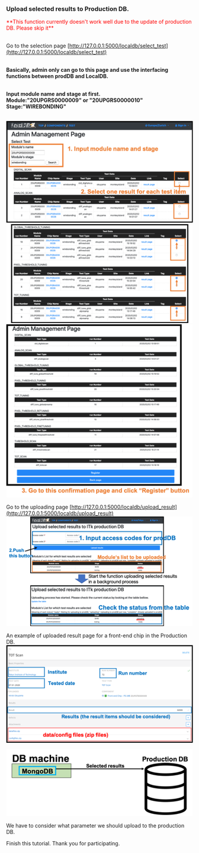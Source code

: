 ### Upload selected results to Production DB.
<span style="color: red; ">
**This function currently doesn't work well due to the update of production DB. Please skip it**<br><br>
</span>


Go to the selection page [http://127.0.0.1:5000/localdb/select_test](http://127.0.0.1:5000/localdb/select_test)<br><br>

**Basically, admin only can go to this page and use the interfacing functions between prodDB and LocalDB.**<br><br>



**Input module name and stage at first.**<br>
**Module:"20UPGRS0000009" or "20UPGRS0000010"**<br>
**Stage:"WIREBONDING"**<br><br>

![result_selection_for_itkpd.png](images/result_selection_for_itkpd.png)
![result_selection_for_itkpd_2.png](images/result_selection_for_itkpd_2.png)
![result_selection_for_itkpd_3.png](images/result_selection_for_itkpd_3.png)

Go to the uploading page [http://127.0.0.1:5000/localdb/upload_result](http://127.0.0.1:5000/localdb/upload_result)
![upload_result_to_itkpd.png](images/upload_result_to_itkpd.png)

An example of uploaded result page for a front-end chip in the Production DB.
![prodDB viewer](images/prodDB_viewer.png)


![demo_upload_result](images/demo_upload_result.png)

We have to consider what parameter we should upload to the production DB.

Finish this tutorial. Thank you for participating.
